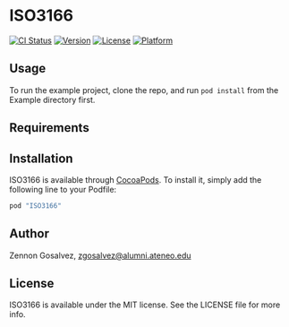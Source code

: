 # ISO3166

[![CI Status](http://img.shields.io/travis/zgosalvez/ISO3166.svg?style=flat)](https://travis-ci.org/zgosalvez/ISO3166)
[![Version](https://img.shields.io/cocoapods/v/ISO3166.svg?style=flat)](http://cocoapods.org/pods/ISO3166)
[![License](https://img.shields.io/cocoapods/l/ISO3166.svg?style=flat)](http://cocoapods.org/pods/ISO3166)
[![Platform](https://img.shields.io/cocoapods/p/ISO3166.svg?style=flat)](http://cocoapods.org/pods/ISO3166)

## Usage

To run the example project, clone the repo, and run `pod install` from the Example directory first.

## Requirements

## Installation

ISO3166 is available through [CocoaPods](http://cocoapods.org). To install
it, simply add the following line to your Podfile:

```ruby
pod "ISO3166"
```

## Author

Zennon Gosalvez, zgosalvez@alumni.ateneo.edu

## License

ISO3166 is available under the MIT license. See the LICENSE file for more info.
